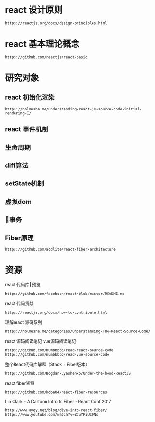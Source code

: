 
# react 设计原则
```
https://reactjs.org/docs/design-principles.html
```
# react 基本理论概念
```
https://github.com/reactjs/react-basic

```
# 研究对象
## react 初始化渲染
```
https://holmeshe.me/understanding-react-js-source-code-initial-rendering-I/
```
## react 事件机制
## 生命周期
## diff算法
## setState机制
## 虚拟dom
## 事务
## Fiber原理
```
https://github.com/acdlite/react-fiber-architecture
```

# 资源
react 代码库预览
```
https://github.com/facebook/react/blob/master/README.md
```
react 代码贡献
```
https://reactjs.org/docs/how-to-contribute.html
```
理解react 源码系列
```
https://holmeshe.me/categories/Understanding-The-React-Source-Code/
```
react 源码阅读笔记 vue源码阅读笔记
```
https://github.com/numbbbbb/read-react-source-code
https://github.com/numbbbbb/read-vue-source-code
```
整个React代码库解释（Stack + Fiber版本）
```
https://github.com/Bogdan-Lyashenko/Under-the-hood-ReactJS
```
react fiber资源
```
https://github.com/koba04/react-fiber-resources
```

Lin Clark - A Cartoon Intro to Fiber - React Conf 2017
```
http://www.ayqy.net/blog/dive-into-react-fiber/
https://www.youtube.com/watch?v=ZCuYPiUIONs
```